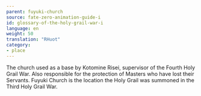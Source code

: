 ```yaml
---
parent: fuyuki-church
source: fate-zero-animation-guide-i
id: glossary-of-the-holy-grail-war-i
language: en
weight: 50
translation: "RHuot"
category:
- place
---
```


The church used as a base by Kotomine Risei, supervisor of the Fourth Holy Grail War. Also responsible for the protection of Masters who have lost their Servants. Fuyuki Church is the location the Holy Grail was summoned in the Third Holy Grail War.

